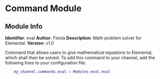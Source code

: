 # Command Module
## Module Info
**Identifier**: eval
**Author**: Fiesta
**Description**: Math problem solver for Elemental.
**Version**: v1.0

Command that allows users to give mathematical equations to Elemental, which shall then be solved.
To add this command to your channel, add the following lines to your configuration file:
```lua
	my_channel.commands.eval = Modules.eval.eval
```